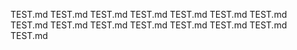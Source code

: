 TEST.md
TEST.md
TEST.md
TEST.md
TEST.md
TEST.md
TEST.md
TEST.md
TEST.md
TEST.md
TEST.md
TEST.md
TEST.md
TEST.md
TEST.md
